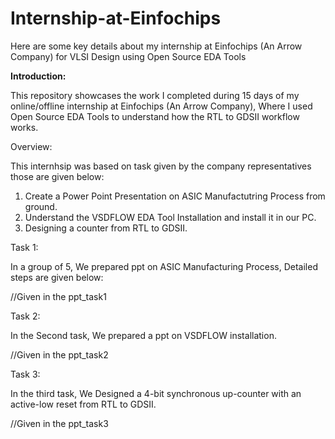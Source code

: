 # Internship-at-Einfochips
Here are some key details about my internship at Einfochips (An Arrow Company) for VLSI Design using Open Source EDA Tools

**Introduction:**

This repository showcases the work I completed during 15 days of my online/offline internship at Einfochips (An Arrow Company), Where I used Open Source EDA Tools to understand how the RTL to GDSII workflow works.


Overview:

This internhsip was based on task given by the company representatives those are given below:

1. Create a Power Point Presentation on ASIC Manufactutring Process from ground.
2. Understand the VSDFLOW EDA Tool Installation and install it in our PC.
3. Designing a counter from RTL to GDSII.

Task 1:

In a group of 5, We prepared ppt on ASIC Manufacturing Process, Detailed steps are given below:

//Given in the ppt_task1

Task 2:

In the Second task, We prepared a ppt on VSDFLOW installation.

//Given in the ppt_task2

Task 3:

In the third task, We Designed a 4-bit synchronous up-counter with an active-low reset from RTL to GDSII.

//Given in the ppt_task3
